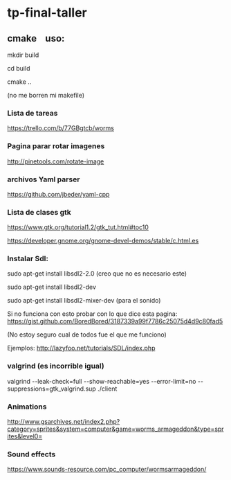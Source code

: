 # tp-final-taller

## cmake    uso:
mkdir build

cd build

cmake ..

(no me borren mi makefile)

### Lista de tareas
https://trello.com/b/77GBgtcb/worms

### Pagina parar rotar imagenes
http://pinetools.com/rotate-image


### archivos Yaml parser
https://github.com/jbeder/yaml-cpp

### Lista de clases gtk
https://www.gtk.org/tutorial1.2/gtk_tut.html#toc10

https://developer.gnome.org/gnome-devel-demos/stable/c.html.es

### Instalar Sdl:

sudo apt-get install libsdl2-2.0 (creo que no es necesario este)

sudo apt-get install libsdl2-dev

sudo apt-get install libsdl2-mixer-dev (para el sonido)

Si no funciona con esto probar con lo que dice esta pagina:
https://gist.github.com/BoredBored/3187339a99f7786c25075d4d9c80fad5

(No estoy seguro cual de todos fue el que me funciono)

Ejemplos: http://lazyfoo.net/tutorials/SDL/index.php

### valgrind  (es incorrible igual)

valgrind --leak-check=full --show-reachable=yes --error-limit=no --suppressions=gtk_valgrind.sup ./client

### Animations
http://www.gsarchives.net/index2.php?category=sprites&system=computer&game=worms_armageddon&type=sprites&level0=

### Sound effects
https://www.sounds-resource.com/pc_computer/wormsarmageddon/
